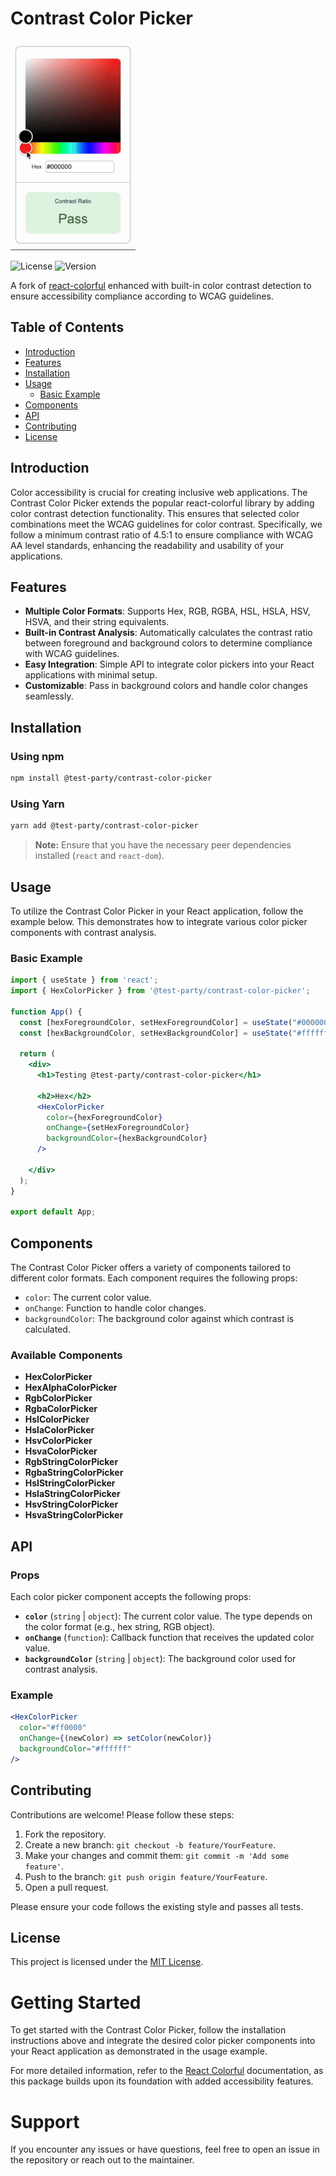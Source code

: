 # Contrast Color Picker

<div>
  <img src="./demo/src/assets/b7i1.gif" alt="HexColorPicker GIF demonstration" width="200" />
</div>

![License](https://img.shields.io/badge/license-MIT-blue.svg)
![Version](https://img.shields.io/badge/version-0.0.1-green.svg)

A fork of [react-colorful](https://github.com/omgovich/react-colorful) enhanced with built-in color contrast detection to ensure accessibility compliance according to WCAG guidelines.

## Table of Contents

- [Introduction](#introduction)
- [Features](#features)
- [Installation](#installation)
- [Usage](#usage)
  - [Basic Example](#basic-example)
- [Components](#components)
- [API](#api)
- [Contributing](#contributing)
- [License](#license)

## Introduction

Color accessibility is crucial for creating inclusive web applications. The Contrast Color Picker extends the popular react-colorful library by adding color contrast detection functionality. This ensures that selected color combinations meet the WCAG guidelines for color contrast. Specifically, we follow a minimum contrast ratio of 4.5:1 to ensure compliance with WCAG AA level standards, enhancing the readability and usability of your applications.

## Features

- **Multiple Color Formats**: Supports Hex, RGB, RGBA, HSL, HSLA, HSV, HSVA, and their string equivalents.
- **Built-in Contrast Analysis**: Automatically calculates the contrast ratio between foreground and background colors to determine compliance with WCAG guidelines.
- **Easy Integration**: Simple API to integrate color pickers into your React applications with minimal setup.
- **Customizable**: Pass in background colors and handle color changes seamlessly.

## Installation

### Using npm

```bash
npm install @test-party/contrast-color-picker
```

### Using Yarn

```bash
yarn add @test-party/contrast-color-picker
```

> **Note:** Ensure that you have the necessary peer dependencies installed (`react` and `react-dom`).

## Usage

To utilize the Contrast Color Picker in your React application, follow the example below. This demonstrates how to integrate various color picker components with contrast analysis.

### Basic Example

```jsx
import { useState } from 'react';
import { HexColorPicker } from '@test-party/contrast-color-picker';

function App() {
  const [hexForegroundColor, setHexForegroundColor] = useState("#000000");
  const [hexBackgroundColor, setHexBackgroundColor] = useState("#ffffff");

  return (
    <div>
      <h1>Testing @test-party/contrast-color-picker</h1>

      <h2>Hex</h2>
      <HexColorPicker 
        color={hexForegroundColor} 
        onChange={setHexForegroundColor} 
        backgroundColor={hexBackgroundColor}
      />

    </div>
  );
}

export default App;
```

## Components

The Contrast Color Picker offers a variety of components tailored to different color formats. Each component requires the following props:

- `color`: The current color value.
- `onChange`: Function to handle color changes.
- `backgroundColor`: The background color against which contrast is calculated.

### Available Components

- **HexColorPicker**
- **HexAlphaColorPicker**
- **RgbColorPicker**
- **RgbaColorPicker**
- **HslColorPicker**
- **HslaColorPicker**
- **HsvColorPicker**
- **HsvaColorPicker**
- **RgbStringColorPicker**
- **RgbaStringColorPicker**
- **HslStringColorPicker**
- **HslaStringColorPicker**
- **HsvStringColorPicker**
- **HsvaStringColorPicker**

## API

### Props

Each color picker component accepts the following props:

- **`color`** (`string` | `object`): The current color value. The type depends on the color format (e.g., hex string, RGB object).
- **`onChange`** (`function`): Callback function that receives the updated color value.
- **`backgroundColor`** (`string` | `object`): The background color used for contrast analysis.

### Example

```jsx
<HexColorPicker 
  color="#ff0000" 
  onChange={(newColor) => setColor(newColor)} 
  backgroundColor="#ffffff"
/>
```

## Contributing

Contributions are welcome! Please follow these steps:

1. Fork the repository.
2. Create a new branch: `git checkout -b feature/YourFeature`.
3. Make your changes and commit them: `git commit -m 'Add some feature'`.
4. Push to the branch: `git push origin feature/YourFeature`.
5. Open a pull request.

Please ensure your code follows the existing style and passes all tests.

## License

This project is licensed under the [MIT License](LICENSE).

# Getting Started

To get started with the Contrast Color Picker, follow the installation instructions above and integrate the desired color picker components into your React application as demonstrated in the usage example.

For more detailed information, refer to the [React Colorful](https://github.com/omgovich/react-colorful) documentation, as this package builds upon its foundation with added accessibility features.

# Support

If you encounter any issues or have questions, feel free to open an issue in the repository or reach out to the maintainer.
